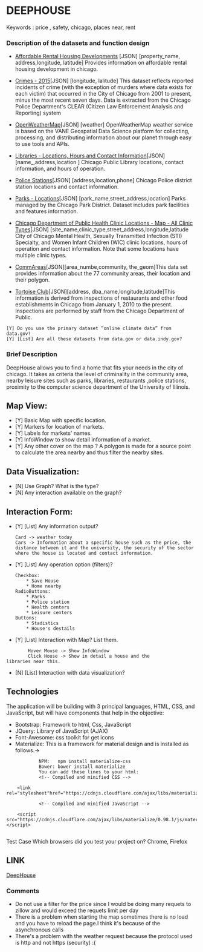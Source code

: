 
# DEEPHOUSE

Keywords : price , safety, chicago, places near, rent 

### Description of the datasets and function design

* [Affordable Rental Housing Developments](https://data.cityofchicago.org/Community-Economic-Development/Affordable-Rental-Housing-Developments/uahe-iimk) [JSON] [property_name, address,longitude, latitude] Provides information on affordable rental housing development in chicago.

* [Crimes - 2015](https://data.cityofchicago.org/Public-Safety/Crimes-2015/vwwp-7yr9)[JSON] [longitude, lalitude] This dataset reflects reported incidents of crime (with the exception of murders where data exists for each victim) that occurred in the City of Chicago from 2001 to present, minus the most recent seven days. Data is extracted from the Chicago Police Department's CLEAR (Citizen Law Enforcement Analysis and Reporting) system 

* [OpenWeatherMap](https://http://openweathermap.org/)[JSON] [weather] OpenWeatherMap weather service is based on the VANE Geospatial Data Science platform for collecting, processing, and distributing information about our planet through easy to use tools and APIs.

* [Libraries - Locations, Hours and Contact Information](https://data.cityofchicago.org/Education/Libraries-Locations-Hours-and-Contact-Information/x8fc-8rcq)[JSON] [name_,address,location ] Chicago Public Library locations, contact information, and hours of operation.

* [Police Stations](https://data.cityofchicago.org/Public-Safety/Police-Stations/z8bn-74gv)[JSON] [address,location,phone] Chicago Police district station locations and contact information.

* [Parks - Locations](https://data.cityofchicago.org/Parks-Recreation/Parks-Locations/wwy2-k7b3)[JSON] [park_name,street_address,location] Parks managed by the Chicago Park District. Dataset includes park facilities and features information.

* [Chicago Department of Public Health Clinic Locations - Map - All Clinic Types](https://data.cityofchicago.org/Health-Human-Services/Chicago-Department-of-Public-Health-Clinic-Locatio/4msa-kt5t)[JSON] [site_name,clinic_type,street_address,longitude,latitude City of Chicago Mental Health, Sexually Transmitted Infection (STI) Specialty, and Women Infant Children (WIC) clinic locations, hours of operation and contact information. Note that some locations have multiple clinic types.
* [CommAreas](https://data.cityofchicago.org/dataset/CommAreas/igwz-8jzy)[JSON][area_numbe,community, the_geom]This data set provides information about the 77 community areas, their location and their polygon.
* [Tortoise Club](https://data.cityofchicago.org/Health-Human-Services/Tortoise-Club/87v8-29pv)[JSON][address, dba_name,longitude,latitude]This information is derived from inspections of restaurants and other food establishments in Chicago from January 1, 2010 to the present. Inspections are performed by staff from the Chicago Department of Public.
```
[Y] Do you use the primary dataset ”online climate data” from data.gov?
[Y] [List] Are all these datasets from data.gov or data.indy.gov? 

```
### Brief Description

DeepHouse allows you to find a home that fits your needs in the city of chicago.
It takes as criteria the level of criminality in the community area, nearby leisure sites such as parks, libraries, restaurants ,police stations, proximity to the computer science department of the University of Illinois.


## Map View:

* [Y] Basic Map with specific location.
* [Y] Markers for location of markets.
* [Y] Labels for markets' names.
* [Y] InfoWindow to show detail information of a market.
* [Y] Any other cover on the map ? A polygon is made for a source point to calculate the area nearby and thus filter the nearby sites.

## Data Visualization:

* [N] Use Graph? What is the type? 
* [N] Any interaction available on the graph? 

## Interaction Form:

* [Y] [List] Any information output? 
	```	
	Card -> weather today
	Cars -> Information about a specific house such as the price, the distance between it and the university, the security of the sector where the house is located and contact information.
	```	
* [Y] [List] Any operation option (filters)? 
	```
	Checkbox:
		* Save House 
		* Home nearby
	RadioButtons:
		* Parks
		* Police station
		* Health centers
		* Leisure centers
	Buttons:
		* Stadistics
		* House's destails
	```
* [Y] [List] Interaction with Map? List them. 
```
		Hover Mouse -> Show InfoWindow
		Click House -> Show in detail a house and the 			libraries near this.
```
* [N] [List] Interaction with data visualization? 

## Technologies
The application will be building with 3 principal languages, HTML, CSS, and JavaScript, but will have components that help in the objective:
* Bootstrap: Framework to html, Css, JavaScript
* JQuery: Library of JavaScript (AJAX)
* Font-Awesome: css toolkit for get icons 
* Materialize: This is a framework for material design and is installed as follows.->
```
			NPM:   npm install materialize-css
			Bower: bower install materialize
			You can add these lines to your html:
			<!-- Compiled and minified CSS -->
			
	<link rel="stylesheet"href="https://cdnjs.cloudflare.com/ajax/libs/materialize/0.98.1/css/materialize.min.css">

			<!-- Compiled and minified JavaScript -->
				
	<script src="https://cdnjs.cloudflare.com/ajax/libs/materialize/0.98.1/js/materialize.min.js"></script>
		
```
Test Case Which browsers did you test your project on? Chrome, Firefox
## LINK

[DeepHouse](https://lacardenasv.github.io/whereLiveChicago/)

### Comments

* Do not use a filter for the price since I would be doing many requets to zillow and would exceed the requets limit per day
* There is a problem when starting the map sometimes there is no load and you have to reload the page.I think it's because of the asynchronous calls
* There's a problem with the weather request because the protocol used is http and not https (security) :(

